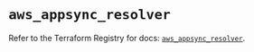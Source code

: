 # `aws_appsync_resolver`

Refer to the Terraform Registry for docs: [`aws_appsync_resolver`](https://registry.terraform.io/providers/hashicorp/aws/5.60.0/docs/resources/appsync_resolver).
